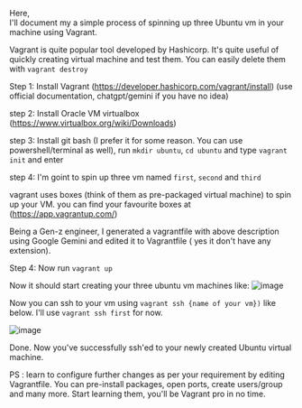 Here,\
I'll document my a simple process of spinning up three Ubuntu vm in your machine using Vagrant.


Vagrant is quite popular tool developed by Hashicorp. It's quite useful of quickly creating virtual machine and test them. You can easily delete them with `vagrant destroy`

Step 1: Install Vagrant (https://developer.hashicorp.com/vagrant/install) (use official documentation, chatgpt/gemini if you have no idea)

step 2: Install Oracle VM virtualbox (https://www.virtualbox.org/wiki/Downloads)

step 3: Install git bash (I prefer it for some reason. You can use powershell/terminal as well), run `mkdir ubuntu`, `cd ubuntu` and type `vagrant init` and enter

step 4: I'm goint to spin up three vm named `first`, `second` and `third`

vagrant uses boxes (think of them as pre-packaged virtual machine) to spin up your VM. you can find your favourite boxes at (https://app.vagrantup.com/)


Being a Gen-z engineer, I generated a vagrantfile with above description using Google Gemini and edited it to Vagrantfile ( yes it don't have any extension).

Step 4: Now run `vagrant up`

Now it should start creating your three ubuntu vm machines like:
![image](https://github.com/sujoff/Testing-Vagrant/assets/91075040/a39cf95c-0ad9-4de9-a901-18dcb4a54095)

Now you can ssh to your vm using `vagrant ssh {name of your vm})` like below. I'll use `vagrant ssh first` for now.

![image](https://github.com/sujoff/Testing-Vagrant/assets/91075040/8faeead9-3a70-4e0d-a968-d1cddbe4ee45)

Done. Now you've successfully ssh'ed to your newly created Ubuntu virtual machine.

PS : learn to configure further changes as per your requirement by editing Vagrantfile. You can pre-install packages, open ports, create users/group and many more. Start learning them, you'll be Vagrant pro in no time.




